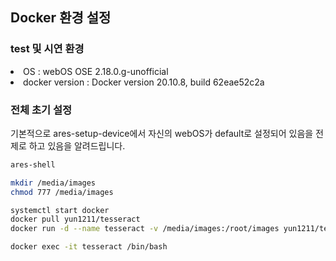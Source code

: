 ## Docker 환경 설정
### test 및 시연 환경
<li>OS : webOS OSE 2.18.0.g-unofficial</li>
<li>docker version : Docker version 20.10.8, build 62eae52c2a</li>

### 전체 초기 설정
기본적으로 ares-setup-device에서 자신의 webOS가 default로 설정되어 있음을 전제로 하고 있음을 알려드립니다.

```bash
ares-shell

mkdir /media/images
chmod 777 /media/images

systemctl start docker
docker pull yun1211/tesseract
docker run -d --name tesseract -v /media/images:/root/images yun1211/tesseract sleep infinity

docker exec -it tesseract /bin/bash
```

